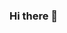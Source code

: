 ### Hi there 👋

<!--
**ZarguiJack/ZarguiJack** is a ✨ _special_ ✨ repository because its `README.md` (this file) appears on your GitHub profile.

![cover](https://github.com/ZarguiJack/ZarguiJack/blob/44e7d2b9a1bbcc1b1809b700d1e4d2de2b5d2660/security-hacker-100314283-primary.idge_1.jpg)


